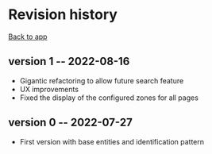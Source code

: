 # Revision history

[Back to app](../)

## version 1 -- 2022-08-16

* Gigantic refactoring to allow future search feature
* UX improvements
* Fixed the display of the configured zones for all pages

## version 0 -- 2022-07-27

* First version with base entities and identification pattern

